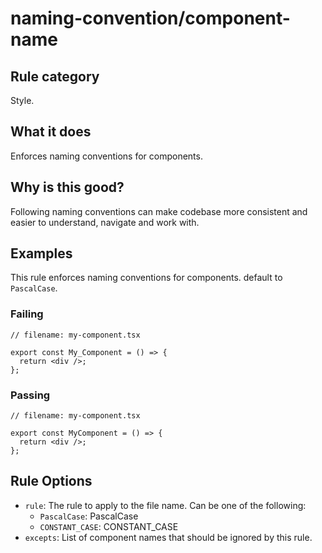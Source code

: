 # naming-convention/component-name

## Rule category

Style.

## What it does

Enforces naming conventions for components.

## Why is this good?

Following naming conventions can make codebase more consistent and easier to understand, navigate and work with.

## Examples

This rule enforces naming conventions for components. default to `PascalCase`.

### Failing

```tsx
// filename: my-component.tsx

export const My_Component = () => {
  return <div />;
};
```

### Passing

```tsx
// filename: my-component.tsx

export const MyComponent = () => {
  return <div />;
};
```

## Rule Options

- `rule`: The rule to apply to the file name. Can be one of the following:
  - `PascalCase`: PascalCase
  - `CONSTANT_CASE`: CONSTANT_CASE
- `excepts`: List of component names that should be ignored by this rule.
